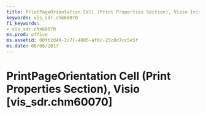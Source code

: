 ```yaml
---
title: PrintPageOrientation Cell (Print Properties Section), Visio [vis_sdr.chm60070]
keywords: vis_sdr.chm60070
f1_keywords:
- vis_sdr.chm60070
ms.prod: office
ms.assetid: 00fb2d49-1c71-4885-af6c-25c0d7cc5e5f
ms.date: 06/08/2017
---
```



# PrintPageOrientation Cell (Print Properties Section), Visio [vis_sdr.chm60070]

